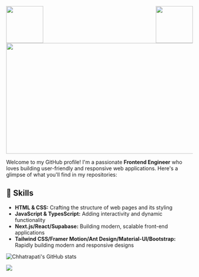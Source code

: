 <div>
  <div align="left"><img src="https://user-images.githubusercontent.com/74038190/212257454-16e3712e-945a-4ca2-b238-408ad0bf87e6.gif" height="100" width="100" align="left"></div>
    <div align="right"><img src="https://user-images.githubusercontent.com/74038190/212257467-871d32b7-e401-42e8-a166-fcfd7baa4c6b.gif" height="100" width="100" align="right"></div>
  
  <div align="center"><img src="https://user-images.githubusercontent.com/74038190/212749171-b84692a8-2b04-4e3b-93ca-ac14705da224.gif" height="300" width="600"></div>

</div>


Welcome to my GitHub profile! I'm a passionate **Frontend Engineer** who loves building user-friendly and responsive web applications. Here's a glimpse of what you'll find in my repositories:

## 🚀 Skills

- **HTML & CSS:** Crafting the structure of web pages and its styling
- **JavaScript & TypesScript:** Adding interactivity and dynamic functionality
- **Next.js/React/Supabase:** Building modern, scalable front-end applications
- **Tailwind CSS/Framer Motion/Ant Design/Material-UI/Bootstrap:** Rapidly building modern and responsive designs

![Chhatrapati's GitHub stats](https://github-readme-stats.vercel.app/api?username=chhatrapati295&hide=contribs,prs&show_icons=true&theme=dark)

[![](https://visitcount.itsvg.in/api?id=chhatrapati295&icon=0&color=0)](https://visitcount.itsvg.in)

